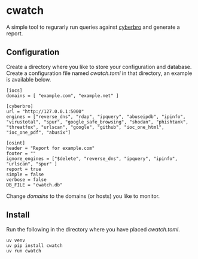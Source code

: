 # cwatch

A simple tool to regurarly run queries against [cyberbro](https://github.com/stanfrbd/cyberbro) and generate a report.

## Configuration

Create a directory where you like to store your configuration and database. Create a configuration file named _cwatch.toml_ in that directory, an example is available below.

```
[iocs]
domains = [ "example.com", "example.net" ]

[cyberbro]
url = "http://127.0.0.1:5000"
engines = ["reverse_dns", "rdap", "ipquery", "abuseipdb", "ipinfo", "virustotal", "spur", "google_safe_browsing", "shodan", "phishtank", "threatfox", "urlscan", "google", "github", "ioc_one_html", "ioc_one_pdf", "abusix"]

[osint]
header = "Report for example.com"
footer = ""
ignore_engines = ["$delete", "reverse_dns", "ipquery", "ipinfo", "urlscan", "spur" ]
report = true
simple = false
verbose = false
DB_FILE = "cwatch.db"
```

Change _domains_ to the domains (or hosts) you like to monitor.

## Install

Run the following in the directory where you have placed _cwatch.toml_.

```
uv venv
uv pip install cwatch
uv run cwatch
```
